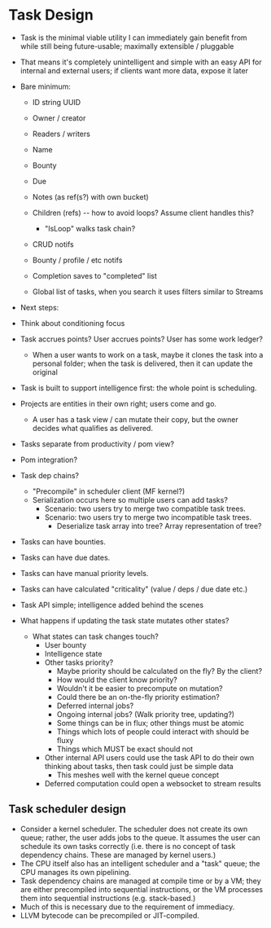 # Task Design

- Task is the minimal viable utility I can immediately gain benefit from
  while still being future-usable; maximally extensible / pluggable
- That means it's completely unintelligent and simple with an easy API
  for internal and external users; if clients want more data, expose it
  later

- Bare minimum:
  - ID string UUID
  - Owner / creator
  - Readers / writers
  - Name
  - Bounty
  - Due
  - Notes (as ref(s?) with own bucket)
  - Children (refs) -- how to avoid loops?  Assume client handles this?
    - "IsLoop" walks task chain?

  - CRUD notifs
  - Bounty / profile / etc notifs
  - Completion saves to "completed" list
  - Global list of tasks, when you search it uses filters similar to
    Streams

- Next steps:
- Think about conditioning focus
- Task accrues points?  User accrues points?  User has some work ledger?
  - When a user wants to work on a task, maybe it clones the task into
    a personal folder; when the task is delivered, then it can update
    the original
- Task is built to support intelligence first: the whole point is
  scheduling.
- Projects are entities in their own right; users come and go.
  - A user has a task view / can mutate their copy, but the owner
    decides what qualifies as delivered.
- Tasks separate from productivity / pom view?
- Pom integration?
- Task dep chains?
  - "Precompile" in scheduler client (MF kernel?)
  - Serialization occurs here so multiple users can add tasks?
    - Scenario: two users try to merge two compatible task trees.
    - Scenario: two users try to merge two incompatible task trees.
      - Deserialize task array into tree?  Array representation of tree?
- Tasks can have bounties.
- Tasks can have due dates.
- Tasks can have manual priority levels.
- Tasks can have calculated "criticality" (value / deps / due date etc.)
- Task API simple; intelligence added behind the scenes
- What happens if updating the task state mutates other states?
  - What states can task changes touch?
    - User bounty
    - Intelligence state
    - Other tasks priority?
      - Maybe priority should be calculated on the fly?  By the client?
      - How would the client know priority?
      - Wouldn't it be easier to precompute on mutation?
      - Could there be an on-the-fly priority estimation?
      - Deferred internal jobs?
      - Ongoing internal jobs?  (Walk priority tree, updating?)
      - Some things can be in flux; other things must be atomic
      - Things which lots of people could interact with should be fluxy
      - Things which MUST be exact should not
    - Other internal API users could use the task API to do their own
      thinking about tasks, then task could just be simple data
      - This meshes well with the kernel queue concept
    - Deferred computation could open a websocket to stream results

## Task scheduler design

- Consider a kernel scheduler.  The scheduler does not create its own
  queue; rather, the user adds jobs to the queue.  It assumes the user
  can schedule its own tasks correctly (i.e. there is no concept of
  task dependency chains.  These are managed by kernel users.)
- The CPU itself also has an intelligent scheduler and a "task" queue;
  the CPU manages its own pipelining.
- Task dependency chains are managed at compile time or by a VM; they
  are either precompiled into sequential instructions, or the VM
  processes them into sequential instructions (e.g. stack-based.)
- Much of this is necessary due to the requirement of immediacy.
- LLVM bytecode can be precompiled or JIT-compiled.
